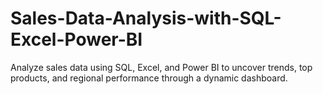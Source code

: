 # Sales-Data-Analysis-with-SQL-Excel-Power-BI
Analyze sales data using SQL, Excel, and Power BI to uncover trends, top products, and regional performance through a dynamic dashboard.

